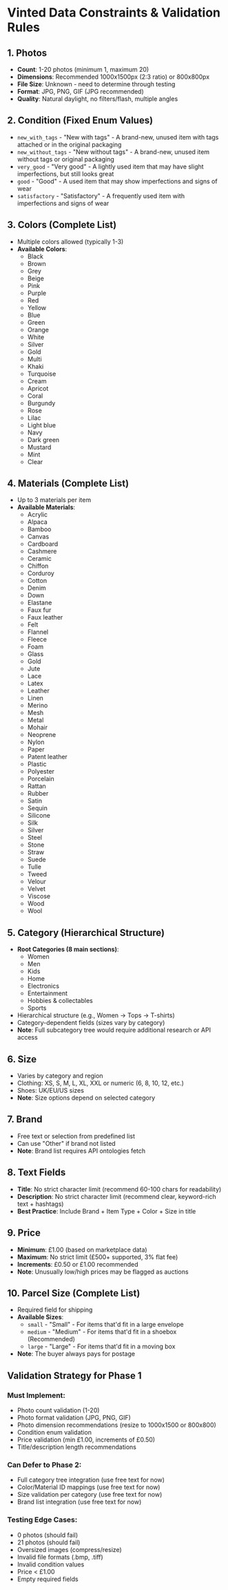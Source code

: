# Vinted Data Constraints & Validation Rules

## 1. Photos
- **Count**: 1-20 photos (minimum 1, maximum 20)
- **Dimensions**: Recommended 1000x1500px (2:3 ratio) or 800x800px
- **File Size**: Unknown - need to determine through testing
- **Format**: JPG, PNG, GIF (JPG recommended)
- **Quality**: Natural daylight, no filters/flash, multiple angles

## 2. Condition (Fixed Enum Values)
- `new_with_tags` - "New with tags" - A brand-new, unused item with tags attached or in the original packaging
- `new_without_tags` - "New without tags" - A brand-new, unused item without tags or original packaging
- `very_good` - "Very good" - A lightly used item that may have slight imperfections, but still looks great
- `good` - "Good" - A used item that may show imperfections and signs of wear
- `satisfactory` - "Satisfactory" - A frequently used item with imperfections and signs of wear

## 3. Colors (Complete List)
- Multiple colors allowed (typically 1-3)
- **Available Colors**:
  - Black
  - Brown
  - Grey
  - Beige
  - Pink
  - Purple
  - Red
  - Yellow
  - Blue
  - Green
  - Orange
  - White
  - Silver
  - Gold
  - Multi
  - Khaki
  - Turquoise
  - Cream
  - Apricot
  - Coral
  - Burgundy
  - Rose
  - Lilac
  - Light blue
  - Navy
  - Dark green
  - Mustard
  - Mint
  - Clear

## 4. Materials (Complete List)
- Up to 3 materials per item
- **Available Materials**:
  - Acrylic
  - Alpaca
  - Bamboo
  - Canvas
  - Cardboard
  - Cashmere
  - Ceramic
  - Chiffon
  - Corduroy
  - Cotton
  - Denim
  - Down
  - Elastane
  - Faux fur
  - Faux leather
  - Felt
  - Flannel
  - Fleece
  - Foam
  - Glass
  - Gold
  - Jute
  - Lace
  - Latex
  - Leather
  - Linen
  - Merino
  - Mesh
  - Metal
  - Mohair
  - Neoprene
  - Nylon
  - Paper
  - Patent leather
  - Plastic
  - Polyester
  - Porcelain
  - Rattan
  - Rubber
  - Satin
  - Sequin
  - Silicone
  - Silk
  - Silver
  - Steel
  - Stone
  - Straw
  - Suede
  - Tulle
  - Tweed
  - Velour
  - Velvet
  - Viscose
  - Wood
  - Wool

## 5. Category (Hierarchical Structure)
- **Root Categories (8 main sections)**:
  - Women
  - Men
  - Kids
  - Home
  - Electronics
  - Entertainment
  - Hobbies & collectables
  - Sports
- Hierarchical structure (e.g., Women → Tops → T-shirts)
- Category-dependent fields (sizes vary by category)
- **Note**: Full subcategory tree would require additional research or API access

## 6. Size
- Varies by category and region
- Clothing: XS, S, M, L, XL, XXL or numeric (6, 8, 10, 12, etc.)
- Shoes: UK/EU/US sizes
- **Note**: Size options depend on selected category

## 7. Brand
- Free text or selection from predefined list
- Can use "Other" if brand not listed
- **Note**: Brand list requires API ontologies fetch

## 8. Text Fields
- **Title**: No strict character limit (recommend 60-100 chars for readability)
- **Description**: No strict character limit (recommend clear, keyword-rich text + hashtags)
- **Best Practice**: Include Brand + Item Type + Color + Size in title

## 9. Price
- **Minimum**: £1.00 (based on marketplace data)
- **Maximum**: No strict limit (£500+ supported, 3% flat fee)
- **Increments**: £0.50 or £1.00 recommended
- **Note**: Unusually low/high prices may be flagged as auctions

## 10. Parcel Size (Complete List)
- Required field for shipping
- **Available Sizes**:
  - `small` - "Small" - For items that'd fit in a large envelope
  - `medium` - "Medium" - For items that'd fit in a shoebox (Recommended)
  - `large` - "Large" - For items that'd fit in a moving box
- **Note**: The buyer always pays for postage

## Validation Strategy for Phase 1

### Must Implement:
- Photo count validation (1-20)
- Photo format validation (JPG, PNG, GIF)
- Photo dimension recommendations (resize to 1000x1500 or 800x800)
- Condition enum validation
- Price validation (min £1.00, increments of £0.50)
- Title/description length recommendations

### Can Defer to Phase 2:
- Full category tree integration (use free text for now)
- Color/Material ID mappings (use free text for now)
- Size validation per category (use free text for now)
- Brand list integration (use free text for now)

### Testing Edge Cases:
- 0 photos (should fail)
- 21 photos (should fail)
- Oversized images (compress/resize)
- Invalid file formats (.bmp, .tiff)
- Invalid condition values
- Price < £1.00
- Empty required fields
